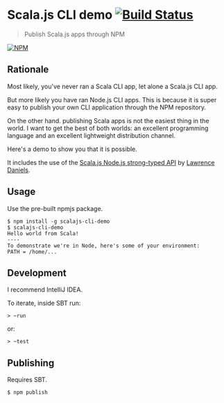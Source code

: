 # Scala.js CLI demo [![Build Status](https://travis-ci.org/ScalaWilliam/scalajs-cli-demo.svg?branch=master)](https://travis-ci.org/ScalaWilliam/scalajs-cli-demo)

> Publish Scala.js apps through NPM

[![NPM](https://nodei.co/npm/scalajs-cli-demo.png?compact=true)](https://nodei.co/npm/scalajs-cli-demo/)

## Rationale
 
Most likely, you've never ran a Scala CLI app, let alone a Scala.js CLI app.

But more likely you have ran Node.js CLI apps. This is because it is super
easy to publish your own CLI application through the NPM repository.

On the other hand. publishing Scala apps is not the easiest thing in the world.
I want to get the best of both worlds: an excellent programming language
and an excellent lightweight distribution channel.

Here's a demo to show you that it is possible.

It includes the use of the [Scala.js Node.js strong-typed API](https://github.com/scalajs-io/nodejs)
by [Lawrence Daniels](https://github.com/ldaniels528).

## Usage
Use the pre-built npmjs package.

```
$ npm install -g scalajs-cli-demo
$ scalajs-cli-demo
Hello world from Scala!
----
To demonstrate we're in Node, here's some of your environment:
PATH = /home/...
```

## Development
I recommend IntelliJ IDEA. 

To iterate, inside SBT run:
```
> ~run
```

or:

```
> ~test
```

## Publishing
Requires SBT.

```
$ npm publish
```

